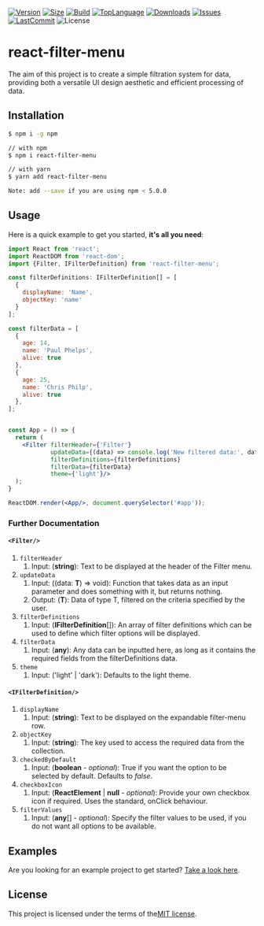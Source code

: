 [![Version](https://img.shields.io/npm/v/react-filter-menu.svg?colorB=green)](https://www.npmjs.com/package/react-filter-menu)
[![Size](https://img.shields.io/bundlephobia/min/react-filter-menu)](https://www.npmjs.com/package/react-filter-menu)
[![Build](https://img.shields.io/github/workflow/status/chrismphilp/react-filter-menu/Node%20CI)](https://github.com/chrismphilp/react-filter-menu/actions)
[![TopLanguage](https://img.shields.io/github/languages/top/chrismphilp/react-filter-menu)](https://github.com/chrismphilp/react-filter-menu)
[![Downloads](https://img.shields.io/npm/dw/react-filter-menu)](https://www.npmjs.com/package/react-filter-menu)
[![Issues](https://img.shields.io/github/issues/chrismphilp/react-filter-menu)](https://github.com/chrismphilp/react-filter-menu/issues)
[![LastCommit](https://img.shields.io/github/last-commit/chrismphilp/react-filter-menu)](https://github.com/chrismphilp/react-filter-menu)
![License](https://img.shields.io/github/license/chrismphilp/react-filter-menu)

# react-filter-menu

The aim of this project is to create a simple filtration system for data,
providing both a versatile UI design aesthetic and efficient processing 
of data.

## Installation

```sh
$ npm i -g npm

// with npm
$ npm i react-filter-menu

// with yarn
$ yarn add react-filter-menu

Note: add --save if you are using npm < 5.0.0
```

## Usage

Here is a quick example to get you started, **it's all you need**:

```jsx
import React from 'react';
import ReactDOM from 'react-dom';
import {Filter, IFilterDefinition} from 'react-filter-menu';

const filterDefinitions: IFilterDefinition[] = [
  {
    displayName: 'Name',
    objectKey: 'name'
  }
];

const filterData = [
  {	 
    age: 14,	  
    name: 'Paul Phelps',	  
    alive: true	
  },	 
  {	 
    age: 25,	
    name: 'Chris Philp',
    alive: true	
  },
];


const App = () => {
  return (
    <Filter filterHeader={'Filter'}
            updateData={(data) => console.log('New filtered data:', data)}
            filterDefinitions={filterDefinitions}
            filterData={filterData}
            theme={'light'}/>
  );
}

ReactDOM.render(<App/>, document.querySelector('#app'));
```

### Further Documentation

#### ```<Filter/> ```

1) ```filterHeader``` 
    1) Input: (<b>string</b>): Text to be displayed at the header of the Filter menu.
2) ```updateData```
    1) Input: ((data: <b>T</b>) => void): Function that takes data as an input parameter 
    and does something with it, but returns nothing.
    1) Output: (<b>T</b>): Data of type T, filtered on the criteria specified by
    the user.
3) ```filterDefinitions```
    1) Input: (<b>IFilterDefinition</b>[]): An array of filter definitions which can be
    used to define which filter options will be displayed.
4) ```filterData```
    1) Input: (<b>any</b>): Any data can be inputted here, as long as it 
    contains the required fields from the filterDefinitions data.
5) ```theme```
    1) Input: ('light' | 'dark'): Defaults to the light theme.     

#### ```<IFilterDefinition/>```

1) ```displayName``` 
    1) Input: (<b>string</b>): Text to be displayed on the expandable filter-menu row.
2) ```objectKey```
    1) Input: (<b>string</b>): The key used to access the required data from 
    the collection.
3) ```checkedByDefault```
    1) Input: (<b>boolean</b> - *optional*): True if you want the option to be selected
    by default. Defaults to *false*.
4) ```checkboxIcon```
    1) Input: (<b>ReactElement<IFilterIcon></b> | <b>null</b> - *optional*): Provide your
    own checkbox icon if required. Uses the standard, onClick behaviour.
5) ```filterValues```
    1) Input: (<b>any</b>[] - *optional*): Specify the filter values to be used, if you
    do not want all options to be available.  
## Examples

Are you looking for an example project to get started?
[Take a look here](https://github.com/chrismphilp/blog).

## License

This project is licensed under the terms of the[MIT license](/LICENSE).

